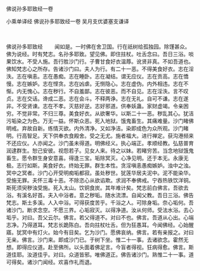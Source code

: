 佛说孙多耶致经一卷


小乘单译经
佛说孙多耶致经一卷
吴月支优婆塞支谦译


　　

佛说孙多耶致经
　　闻如是。一时佛在舍卫国。行在祇树给孤独园。除馑甚众。佛为说经。时有梵志。名孙多耶致。望见佛。即住拄杖。吐舌念曰。吾日三浴。啖果饮水。不受人施。吾行胜沙门行。子曹甘食好衣温蓐。讹贤非真。不如吾道也。佛知梵志心之所存。告诸沙门曰。夫人为行。有二十一恶。不得美食好衣。志在淫泆。志在嗔恚。志在愚痴。志在睡卧。志在凝结。谓无应仪。志在贡高。志在憍慢。志在嫉妒。志在悭贪。志在凶虐。无恻隐心。志在虚伪。内外相违。志在不惭。内无愧心。志在秽行。不自羞鄙。志在彼恶。而不自见。志在淫泆。言不叹贞。志在交话。谗成二恶。志在会斗。不释两诤。志在无礼。自可不谦。志在遂非。不受贤谏。志在不孝。灭慈好逆。志好邪道。供奉妖蛊。家财虚竭。令亲困穷。不觉非常。不归三尊。美食好衣。从欲奢华。以斯二十一恶。秽乱其心。犹洁污垢染之为色。万无一益。怀斯众恶。死入地狱。饿鬼畜生。其痛难量。沙门睹佛明戒。弃故自新。练情灭欲。内外清净。又如净洁。染即成色为众所观。沙门睹明。行高智足。天下供奉衣食殿舍。受之无尤。施者福大。进行禅定。获沟港频来不还应仪。人亦闻之。沙门虽未得道。明佛经义。执心端正。孝顺经教。弘慈普育润逮群生。恕己安彼。视怨若子。见女人来。待之以妹。若睹穷苦。当念地狱饿鬼畜生。愿令群生身安意喜。得逢三宝。垢除冥灭。心净见明。还于本无。永康无极。志行如斯。美食好衣。终始无罪。群生本性。贪淫嗔恚愚痴嫉妒。浊中之浊。冥中之冥者。沙门心开受明痴垢都寂。虽处秽世。犹莲华居夫泥中。泥不能染华。受施无罪。夫怀三毒十恶。不除恣心从欲谄欺。求润不奉佛戒。宁吞热铁饮洋铜。斯死须臾秽浊受施。死入太山。饮铜食炭。其年难计矣。梵志前白佛言。吾欲去浴。有溪名好首。夫入中浴者。意之秽垢。随水流漂。自闻父教。吾日三浴。佛告梵志。斯土多溪。人入中浴。可得获度苦乎。千浴之人。可除身垢。奈心垢何。吾诸沙门。断求念空。不愿三界。心垢寂灭。以得净道。汝从何师。受法水浴。去心垢乎。对曰。吾父云尔。佛言。若父得道不。对曰不也。佛言。吾道从心出。心端志净。乃得道耳。梵志长跪陈白。吾向拄杖吐舌。但为狂愚耳。今闻佛经。心始醒寤。犹冥中有灯火。始今有目矣。乞为沙门。愿佛哀纳。佛言。若有亲报之。对曰无亲。佛言。沙门来。即成沙门已。于树下坐。惟二十一事。去诸欲念。霍然无想。即得应仪道。赴至佛所。以头面着佛足言。今盲者得视。狂病得愈。佛言。斯道佳耶。汝道佳乎。对曰。众道皆邪。唯佛道正。佛告诸沙门。熟惟二十一事。道可得矣。诸沙门闻经。欢喜作礼而退。


